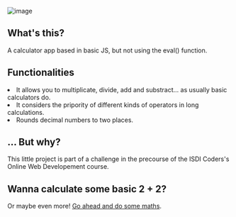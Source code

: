 ![image](https://user-images.githubusercontent.com/112476868/223701079-4eefddfa-7dab-43a0-a12e-e5abcc0b0687.png)

## What's this?
A calculator app based in basic JS, but not using the eval() function.

## Functionalities
<li> It allows you to multiplicate, divide, add and substract... as usually basic calculators do.</li>
<li> It considers the pripority of different kinds of operators in long calculations.</li>
<li> Rounds decimal numbers to two places.</li>



## ... But why?
This little project is part of a challenge in the precourse of the ISDI Coders's Online Web Developement course.

## Wanna calculate some basic 2 + 2?

Or maybe even more! <a href="https://rucev.github.io/Calculator/">Go ahead and do some maths</a>.
